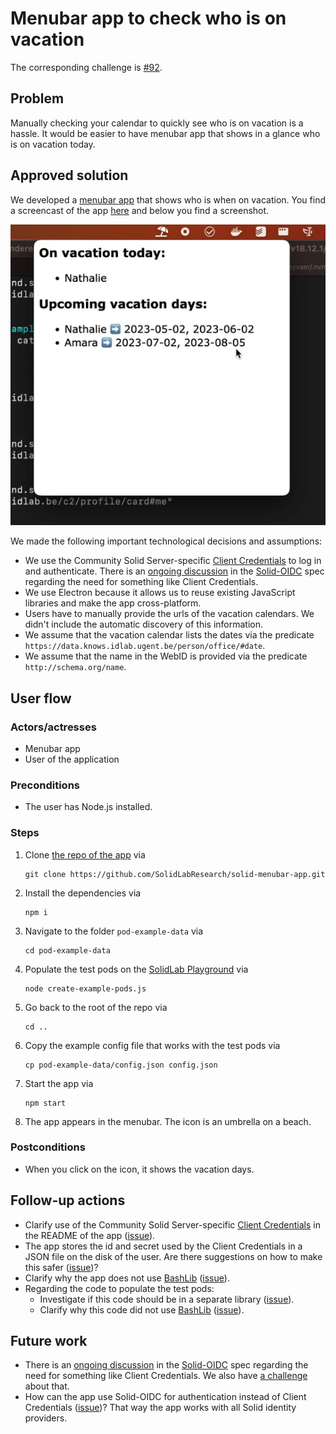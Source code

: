 # Menubar app to check who is on vacation

The corresponding challenge is [#92](https://github.com/SolidLabResearch/Challenges/issues/92).

## Problem
<!--
You can reuse the pitch of the challenge, but check if you need to make changes.
For example, it might happen that the approved solution does more than what the original pitch requested.
-->

Manually checking your calendar to quickly see who is on vacation is a hassle. 
It would be easier to have menubar app that shows in a glance who is on vacation today.

## Approved solution
<!--
Provide information about the approved solution:
names of tools/libraries created, repos, and so on.
-->

We developed a [menubar app](https://github.com/SolidLabResearch/solid-menubar-app) that
shows who is when on vacation.
You find a screencast of the app [here](https://cloud.ilabt.imec.be/index.php/s/HEeGsCS4PiQxaS7)
and below you find a screenshot.

![img.png](img/solid-menubar-app.png)

We made the following important technological decisions and assumptions:
- We use the Community Solid Server-specific
  [Client Credentials](https://communitysolidserver.github.io/CommunitySolidServer/6.x/usage/client-credentials/)
  to log in and authenticate.
  There is an [ongoing discussion](https://github.com/solid/solid-oidc/issues/75) in
  the [Solid-OIDC](https://solidproject.org/TR/oidc) spec regarding
  the need for something like Client Credentials.
- We use Electron because it allows us to reuse existing JavaScript libraries and 
  make the app cross-platform.
- Users have to manually provide the urls of the vacation calendars.
  We didn't include the automatic discovery of this information.
- We assume that the vacation calendar lists the dates via the predicate `https://data.knows.idlab.ugent.be/person/office/#date`.
- We assume that the name in the WebID is provided via the predicate `http://schema.org/name`.

## User flow

<!--
Describe a concrete user flow with the approved solution.
Complete the following sections:
-->

### Actors/actresses

- Menubar app
- User of the application

### Preconditions

- The user has Node.js installed.

### Steps

1. Clone [the repo of the app](https://github.com/SolidLabResearch/solid-menubar-app) via
   ```shell
   git clone https://github.com/SolidLabResearch/solid-menubar-app.git
   ```
2. Install the dependencies via
   ```
   npm i
   ```
3. Navigate to the folder `pod-example-data` via
   ```
   cd pod-example-data
   ```
4. Populate the test pods on the [SolidLab Playground](https://pod.playground.solidlab.be/) via 
   ```shell
   node create-example-pods.js
   ```
5. Go back to the root of the repo via
   ```shell
   cd ..
   ```
6. Copy the example config file that works with the test pods via
   ```shell
   cp pod-example-data/config.json config.json
   ```
7. Start the app via 
   ```shell
   npm start
   ```
8. The app appears in the menubar. The icon is an umbrella on a beach.

### Postconditions

- When you click on the icon,
it shows the vacation days.

## Follow-up actions
<!--
List all concrete follow-up actions that someone has to do.
For example, adding helper code from the solution to Comunica.
-->

- Clarify use of the Community Solid Server-specific 
[Client Credentials](https://communitysolidserver.github.io/CommunitySolidServer/6.x/usage/client-credentials/) in 
the README of the app ([issue](https://github.com/SolidLabResearch/solid-menubar-app/issues/2)).
- The app stores the id and secret used by the Client Credentials in a JSON file on the disk of the user.
Are there suggestions on how to make this safer ([issue](https://github.com/SolidLabResearch/solid-menubar-app/issues/5))?
- Clarify why the app does not use [BashLib](https://github.com/SolidLabResearch/Bashlib/) ([issue](https://github.com/SolidLabResearch/solid-menubar-app/issues/3)).
- Regarding the code to populate the test pods:
  - Investigate if this code should be in a separate library ([issue](https://github.com/SolidLabResearch/solid-menubar-app/issues/4)).
  - Clarify why this code did not use [BashLib](https://github.com/SolidLabResearch/Bashlib/) ([issue](https://github.com/SolidLabResearch/solid-menubar-app/issues/3)).

## Future work
<!--
List ideas for future work.
These ideas don't have to be concrete.
You can create a new challenge/scenario for each idea.
-->

- There is an [ongoing discussion](https://github.com/solid/solid-oidc/issues/75) in 
the [Solid-OIDC](https://solidproject.org/TR/oidc) spec regarding 
the need for something like Client Credentials.
We also have [a challenge](https://github.com/SolidLabResearch/Challenges/issues/13) about that.
- How can the app use Solid-OIDC for authentication instead of Client Credentials ([issue](https://github.com/SolidLabResearch/solid-menubar-app/issues/6))?
That way the app works with all Solid identity providers.
